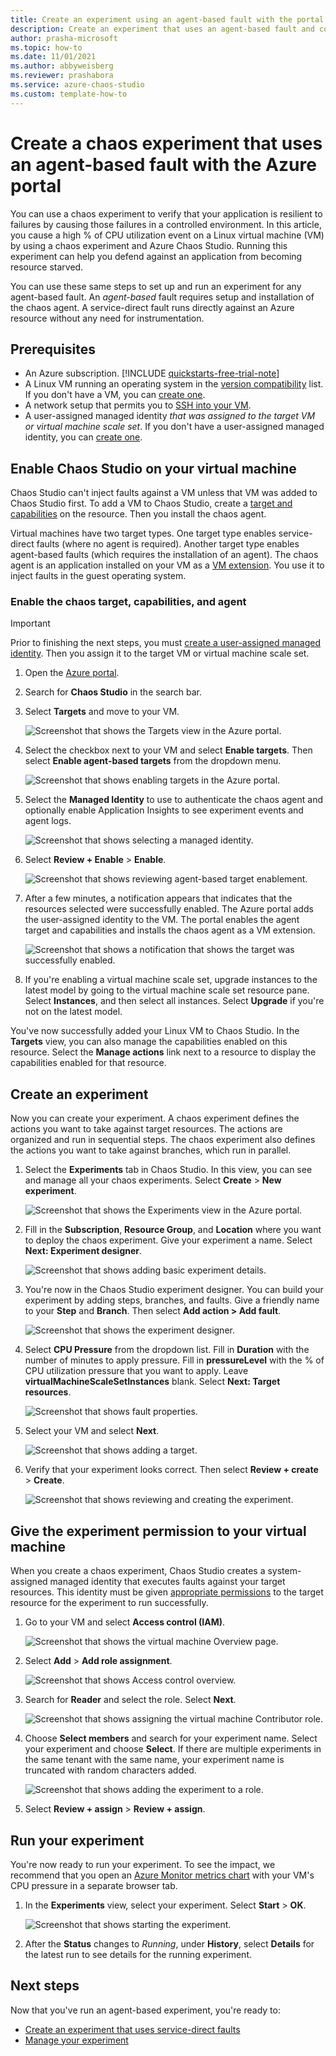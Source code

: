 ```yaml
---
title: Create an experiment using an agent-based fault with the portal
description: Create an experiment that uses an agent-based fault and configure the chaos agent with the portal.
author: prasha-microsoft
ms.topic: how-to
ms.date: 11/01/2021
ms.author: abbyweisberg
ms.reviewer: prashabora
ms.service: azure-chaos-studio
ms.custom: template-how-to
---
```


# Create a chaos experiment that uses an agent-based fault with the Azure portal

You can use a chaos experiment to verify that your application is resilient to failures by causing those failures in a controlled environment. In this article, you cause a high % of CPU utilization event on a Linux virtual machine (VM) by using a chaos experiment and Azure Chaos Studio. Running this experiment can help you defend against an application from becoming resource starved.

You can use these same steps to set up and run an experiment for any agent-based fault. An *agent-based* fault requires setup and installation of the chaos agent. A service-direct fault runs directly against an Azure resource without any need for instrumentation.

## Prerequisites

- An Azure subscription. [!INCLUDE [quickstarts-free-trial-note](~/reusable-content/ce-skilling/azure/includes/quickstarts-free-trial-note.md)]
- A Linux VM running an operating system in the [version compatibility](chaos-studio-versions.md) list. If you don't have a VM, you can [create one](/azure/virtual-machines/linux/quick-create-portal).
- A network setup that permits you to [SSH into your VM](/azure/virtual-machines/ssh-keys-portal).
- A user-assigned managed identity *that was assigned to the target VM or virtual machine scale set*. If you don't have a user-assigned managed identity, you can [create one](../active-directory/managed-identities-azure-resources/how-manage-user-assigned-managed-identities.md).

## Enable Chaos Studio on your virtual machine

Chaos Studio can't inject faults against a VM unless that VM was added to Chaos Studio first. To add a VM to Chaos Studio, create a [target and capabilities](chaos-studio-targets-capabilities.md) on the resource. Then you install the chaos agent.

Virtual machines have two target types. One target type enables service-direct faults (where no agent is required). Another target type enables agent-based faults (which requires the installation of an agent). The chaos agent is an application installed on your VM as a [VM extension](/azure/virtual-machines/extensions/overview). You use it to inject faults in the guest operating system.

### Enable the chaos target, capabilities, and agent

> [!IMPORTANT]
> Prior to finishing the next steps, you must [create a user-assigned managed identity](../active-directory/managed-identities-azure-resources/how-manage-user-assigned-managed-identities.md). Then you assign it to the target VM or virtual machine scale set.

1. Open the [Azure portal](https://portal.azure.com).
1. Search for **Chaos Studio** in the search bar.
1. Select **Targets** and move to your VM.

   ![Screenshot that shows the Targets view in the Azure portal.](images/tutorial-agent-based-targets.png)
1. Select the checkbox next to your VM and select **Enable targets**. Then select **Enable agent-based targets** from the dropdown menu.

   ![Screenshot that shows enabling targets in the Azure portal.](images/tutorial-agent-based-targets-enable.png)
1. Select the **Managed Identity** to use to authenticate the chaos agent and optionally enable Application Insights to see experiment events and agent logs.

   ![Screenshot that shows selecting a managed identity.](images/tutorial-agent-based-targets-enable-options.png)
1. Select **Review + Enable** > **Enable**.

   ![Screenshot that shows reviewing agent-based target enablement.](images/tutorial-agent-based-targets-enable-review.png)
1. After a few minutes, a notification appears that indicates that the resources selected were successfully enabled. The Azure portal adds the user-assigned identity to the VM. The portal enables the agent target and capabilities and installs the chaos agent as a VM extension.

   ![Screenshot that shows a notification that shows the target was successfully enabled.](images/tutorial-agent-based-targets-enable-confirm.png)
1. If you're enabling a virtual machine scale set, upgrade instances to the latest model by going to the virtual machine scale set resource pane. Select **Instances**, and then select all instances. Select **Upgrade** if you're not on the latest model.

You've now successfully added your Linux VM to Chaos Studio. In the **Targets** view, you can also manage the capabilities enabled on this resource. Select the **Manage actions** link next to a resource to display the capabilities enabled for that resource.

## Create an experiment
Now you can create your experiment. A chaos experiment defines the actions you want to take against target resources. The actions are organized and run in sequential steps. The chaos experiment also defines the actions you want to take against branches, which run in parallel.

1. Select the **Experiments** tab in Chaos Studio. In this view, you can see and manage all your chaos experiments. Select **Create** > **New experiment**.

   ![Screenshot that shows the Experiments view in the Azure portal.](images/tutorial-agent-based-add.png)
1. Fill in the **Subscription**, **Resource Group**, and **Location** where you want to deploy the chaos experiment. Give your experiment a name. Select **Next: Experiment designer**.

   ![Screenshot that shows adding basic experiment details.](images/tutorial-agent-based-add-basics.png)
1. You're now in the Chaos Studio experiment designer. You can build your experiment by adding steps, branches, and faults. Give a friendly name to your **Step** and **Branch**. Then select **Add action > Add fault**.

   ![Screenshot that shows the experiment designer.](images/tutorial-agent-based-add-designer.png)
1. Select **CPU Pressure** from the dropdown list. Fill in **Duration** with the number of minutes to apply pressure. Fill in **pressureLevel** with the % of CPU utilization pressure that you want to apply. Leave **virtualMachineScaleSetInstances** blank. Select **Next: Target resources**.

   ![Screenshot that shows fault properties.](images/tutorial-agent-based-add-fault.png)
1. Select your VM and select **Next**.

   ![Screenshot that shows adding a target.](images/tutorial-agent-based-add-targets.png)
1. Verify that your experiment looks correct. Then select **Review + create** > **Create**.

   ![Screenshot that shows reviewing and creating the experiment.](images/tutorial-agent-based-add-review.png)

## Give the experiment permission to your virtual machine
When you create a chaos experiment, Chaos Studio creates a system-assigned managed identity that executes faults against your target resources. This identity must be given [appropriate permissions](chaos-studio-fault-providers.md) to the target resource for the experiment to run successfully.

1. Go to your VM and select **Access control (IAM)**.

   ![Screenshot that shows the virtual machine Overview page.](images/tutorial-agent-based-access-resource.png)
1. Select **Add** > **Add role assignment**.

   ![Screenshot that shows Access control overview.](images/tutorial-agent-based-access-iam.png)
1. Search for **Reader** and select the role. Select **Next**.

   ![Screenshot that shows assigning the virtual machine Contributor role.](images/tutorial-agent-based-access-role.png)
1. Choose **Select members** and search for your experiment name. Select your experiment and choose **Select**. If there are multiple experiments in the same tenant with the same name, your experiment name is truncated with random characters added.

   ![Screenshot that shows adding the experiment to a role.](images/tutorial-agent-based-access-experiment.png)
1. Select **Review + assign** > **Review + assign**.

## Run your experiment
You're now ready to run your experiment. To see the impact, we recommend that you open an [Azure Monitor metrics chart](../azure-monitor/essentials/tutorial-metrics.md) with your VM's CPU pressure in a separate browser tab.

1. In the **Experiments** view, select your experiment. Select **Start** > **OK**.

   ![Screenshot that shows starting the experiment.](images/tutorial-agent-based-start.png)
1. After the **Status** changes to *Running*, under **History**, select **Details** for the latest run to see details for the running experiment.

## Next steps
Now that you've run an agent-based experiment, you're ready to:
- [Create an experiment that uses service-direct faults](chaos-studio-tutorial-service-direct-portal.md)
- [Manage your experiment](chaos-studio-run-experiment.md)
